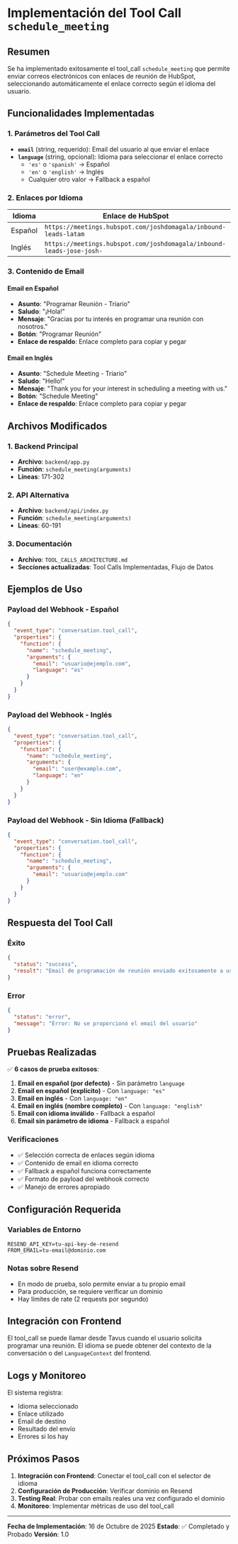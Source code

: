 # Implementación del Tool Call `schedule_meeting`

## Resumen

Se ha implementado exitosamente el tool_call `schedule_meeting` que permite enviar correos electrónicos con enlaces de reunión de HubSpot, seleccionando automáticamente el enlace correcto según el idioma del usuario.

## Funcionalidades Implementadas

### 1. Parámetros del Tool Call

- **`email`** (string, requerido): Email del usuario al que enviar el enlace
- **`language`** (string, opcional): Idioma para seleccionar el enlace correcto
  - `'es'` o `'spanish'` → Español
  - `'en'` o `'english'` → Inglés
  - Cualquier otro valor → Fallback a español

### 2. Enlaces por Idioma

| Idioma | Enlace de HubSpot |
|--------|-------------------|
| Español | `https://meetings.hubspot.com/joshdomagala/inbound-leads-latam` |
| Inglés | `https://meetings.hubspot.com/joshdomagala/inbound-leads-jose-josh-` |

### 3. Contenido de Email

#### Email en Español
- **Asunto**: "Programar Reunión - Triario"
- **Saludo**: "¡Hola!"
- **Mensaje**: "Gracias por tu interés en programar una reunión con nosotros."
- **Botón**: "Programar Reunión"
- **Enlace de respaldo**: Enlace completo para copiar y pegar

#### Email en Inglés
- **Asunto**: "Schedule Meeting - Triario"
- **Saludo**: "Hello!"
- **Mensaje**: "Thank you for your interest in scheduling a meeting with us."
- **Botón**: "Schedule Meeting"
- **Enlace de respaldo**: Enlace completo para copiar y pegar

## Archivos Modificados

### 1. Backend Principal
- **Archivo**: `backend/app.py`
- **Función**: `schedule_meeting(arguments)`
- **Líneas**: 171-302

### 2. API Alternativa
- **Archivo**: `backend/api/index.py`
- **Función**: `schedule_meeting(arguments)`
- **Líneas**: 60-191

### 3. Documentación
- **Archivo**: `TOOL_CALLS_ARCHITECTURE.md`
- **Secciones actualizadas**: Tool Calls Implementadas, Flujo de Datos

## Ejemplos de Uso

### Payload del Webhook - Español
```json
{
  "event_type": "conversation.tool_call",
  "properties": {
    "function": {
      "name": "schedule_meeting",
      "arguments": {
        "email": "usuario@ejemplo.com",
        "language": "es"
      }
    }
  }
}
```

### Payload del Webhook - Inglés
```json
{
  "event_type": "conversation.tool_call",
  "properties": {
    "function": {
      "name": "schedule_meeting",
      "arguments": {
        "email": "user@example.com",
        "language": "en"
      }
    }
  }
}
```

### Payload del Webhook - Sin Idioma (Fallback)
```json
{
  "event_type": "conversation.tool_call",
  "properties": {
    "function": {
      "name": "schedule_meeting",
      "arguments": {
        "email": "usuario@ejemplo.com"
      }
    }
  }
}
```

## Respuesta del Tool Call

### Éxito
```json
{
  "status": "success",
  "result": "Email de programación de reunión enviado exitosamente a usuario@ejemplo.com en idioma es"
}
```

### Error
```json
{
  "status": "error",
  "message": "Error: No se proporcionó el email del usuario"
}
```

## Pruebas Realizadas

✅ **6 casos de prueba exitosos**:

1. **Email en español (por defecto)** - Sin parámetro `language`
2. **Email en español (explícito)** - Con `language: "es"`
3. **Email en inglés** - Con `language: "en"`
4. **Email en inglés (nombre completo)** - Con `language: "english"`
5. **Email con idioma inválido** - Fallback a español
6. **Email sin parámetro de idioma** - Fallback a español

### Verificaciones
- ✅ Selección correcta de enlaces según idioma
- ✅ Contenido de email en idioma correcto
- ✅ Fallback a español funciona correctamente
- ✅ Formato de payload del webhook correcto
- ✅ Manejo de errores apropiado

## Configuración Requerida

### Variables de Entorno
```env
RESEND_API_KEY=tu-api-key-de-resend
FROM_EMAIL=tu-email@dominio.com
```

### Notas sobre Resend
- En modo de prueba, solo permite enviar a tu propio email
- Para producción, se requiere verificar un dominio
- Hay límites de rate (2 requests por segundo)

## Integración con Frontend

El tool_call se puede llamar desde Tavus cuando el usuario solicita programar una reunión. El idioma se puede obtener del contexto de la conversación o del `LanguageContext` del frontend.

## Logs y Monitoreo

El sistema registra:
- Idioma seleccionado
- Enlace utilizado
- Email de destino
- Resultado del envío
- Errores si los hay

## Próximos Pasos

1. **Integración con Frontend**: Conectar el tool_call con el selector de idioma
2. **Configuración de Producción**: Verificar dominio en Resend
3. **Testing Real**: Probar con emails reales una vez configurado el dominio
4. **Monitoreo**: Implementar métricas de uso del tool_call

---

**Fecha de Implementación**: 16 de Octubre de 2025
**Estado**: ✅ Completado y Probado
**Versión**: 1.0
